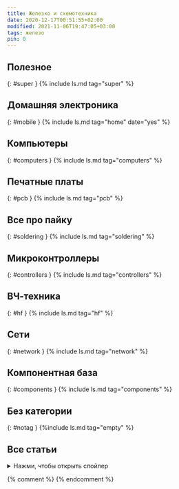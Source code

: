 ```yaml
---
title: Железко и схемотехника
date: 2020-12-17T00:51:55+02:00
modified: 2021-11-06T19:47:05+03:00
tags: железо
pin: 0
---
```


## Полезное
{: #super }
{% include ls.md tag="super" %}

## Домашняя электроника
{: #mobile }
{% include ls.md tag="home" date="yes" %}

## Компьютеры
{: #computers }
{% include ls.md tag="computers" %}

## Печатные платы
{: #pcb }
{% include ls.md tag="pcb" %}

## Все про пайку
{: #soldering }
{% include ls.md tag="soldering" %}

## Микроконтроллеры
{: #controllers }
{% include ls.md tag="controllers" %}

## ВЧ-техника
{: #hf }
{% include ls.md tag="hf" %}

## Сети
{: #network }
{% include ls.md tag="network" %}

## Компонентная база
{: #components }
{% include ls.md tag="components" %}


## Без категории
{: #notag }
{%include ls.md tag="empty" %}

## Все статьи
<details markdown="1"><summary markdown="0">Нажми, чтобы открыть спойлер</summary>
{% include ls.md pinned="yes" date="no" %}
</details>

{% comment %}
{% endcomment %}
